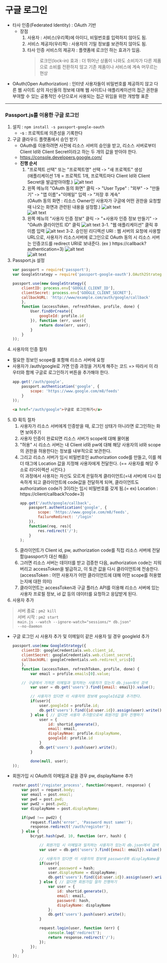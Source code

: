 # 구글 로그인
* 타사 인증(Federated Identity) : OAuth 기반
    * 장점
        1. 사용자 : 서비스(우리쪽)에 아이디, 비밀번호를 입력하지 않아도 됨.
        2. 서비스 제공자(우리쪽) : 사용자의 기밀 정보를 보관하지 않아도 됨.
        3. 타사 인증 서비스의 제공자 : 플랫폼에 로크인 하는 효과가 있음.
            > 로크인(lock-in) 효과 : 더 뛰어난 상품이 나와도 소비자가 다른 제품으로 소비를 전환하지 않고 기존 제품이나 서비스에 계속 머무르는 현상  
* OAuth(Open Authorization) : 인터넷 사용자들이 비밀번호를 제공하지 않고 다른 웹 사이트 상의 자신들의 정보에 대해 웹 사이트나 애플리케이션의 접근 권한을 부여할 수 있는 공통적인 수단으로서 사용되는 접근 위임을 위한 개방형 표준
---   

### Passport.js를 이용한 구글 로그인
1. 설치 : <code>npm install -s passport-google-oauth</code>
    * -s : 프로젝트에 의존성을 기록한다
2. 구글 클라우드 플랫폼에서 승인 받기
    * OAuth를 이용하려면 사전에 리소스 서버의 승인을 받고, 리소스 서버로부터 Client Id와 Client Secret이라고 하는 두 개의 값을 받아야 한다.
    * https://console.developers.google.com/
    * **진행 순서**
        1. "프로젝트 선택" 또는 "프로젝트명" 선택 -> "새 프로젝트" 생성 <br>(애플리케이션 1개 = 프로젝트 1개, 프로젝트마다 Client Id와 Client Secret을 발급받아야함.)
            ![alt text](image.png)
        2. 왼쪽 메뉴의 "OAuth 동의 화면" 클릭 -> "User Type" : "외부" -> "만들기" -> "앱 이름"+"이메일" 입력 -> "저장 후 계속" <br>(OAuth 동의 화면 : 리소스 Owner인 사용자가 구글에 어떤 권한을 요청할 때 나오는 화면과 관련된 내용을 설정함.)
            ![alt text](image-1.png)<br>
            ![alt text](image-2.png)
        3. 왼쪽 메뉴의 "사용자 인증 정보" 클릭 -> "+사용자 인증 정보 만들기" -> "OAuth 클라이언트 ID" 클릭
            ![alt text](image-3.png)
            3-1. "웹 애플리케이션" 클릭 후 이름 입력
                ![alt text](image-4.png)
            3-2. 승인된 리디렉션 URI : 웹 서버의 요청에 사용할 URL으로, 사용자가 리소스서버에 로그인으로 OAuth 동의 시 리소스 서버는 인증코드를 redirect URI로 보내준다. (ex ) https://callback?authentication=3)
                ![alt text](image-5.png)<br>
            ![alt text](image-6.png)
3. Passport.js 설정
    ```javascript
    var passport = require('passport');
    var GoogleStrategy = require('passport-google-oauth').OAuth2Strategy;
    
    passport.use(new GoogleStrategy({
        clientID: process.env['GOOGLE_CLIENT_ID'],
        clientSecret: process.env['GOOGLE_CLIENT_SECRET'],
        callbackURL: 'http://www/example.com/auth/google/callback'
        },
        function (accessToken, refreshToken, profile, done) {
            User.findOrCreate({
                googleId: profile.id
            }), function (err, user){
                return done(err, user);
            }
        }
    ));
    ```
4. 사용자의 인증 절차
* 필요한 정보인 scope를 포함해 리소스 서버에 요청
* 사용자가 /auth/google로 가면 인증 과정을 거치게 해주는 코드 => 따라서 이 라우터와 함께 구글로 로그인하기 버튼을 추가해야 한다.
    ```javascript
    app.get('/auth/google', 
        passport.authentication('google', {
            scope: 'https://www.google.com/m8/feeds'
        }
    ));
    ```
    ```html
    <a href="/auth/google">구글로 로그인하기</a>
    ```
5. ID 획득 절차
    1. 사용자가 리소스 서버에게 인증받을 때, 로그인 상태가 아니라면 로그인하는 화면 보여주기
    2. 사용자 인증이 완료되면 리소스 서버가 scope에 대해 물어봄
    3. "허용" 시 리소스 서버는 내 Client id와 pw에 대해 해당 사용자의 id와 scope의 권한을 허용한다는 정보를 내부적으로 보관한다.
    4. 그리고 리소스 서버가 임시 비밀번호인 authorization code를 만들고, 이를 헤더 태그에 Location 값을 지정해 사용자에게 전달한다. (== 사용자를 해당 주소로 리다이렉션 시킨다.)<br>
    이 과정에서 사용자는 자신도 모르게 은밀하게 클라이언트(=내 서버)에 다시 접속하게 되고 클라이언트에 code값을 전달하게 되며, 클라이언트도 authorization code가 3이라는 임시 비밀번호를 갖게 됨.(= ex) Location : https://client/callback?code=3)
        ```javascript
        app.get('/auth/google/callback', 
            passport.authentication('google', {
                scope: 'https://www.google.com/m8/feeds',
                failureRedirect: '/login'
            }),
            function(req, res){
                res.redirect('/');
            }
        );
        ```
    5. 클라이언트가 Client id, pw, authorization code를 직접 리소스 서버에 전달함(passport가 대신 해줌)
    6. 그러면 리소스 서버는 데이터를 받고 검증한 다음, authorization code는 지워버리고 accessToken을 발급하고, 이 토큰 값을 다시 클라이언트에 전송한다. (accessToken : 어떤 사용자가 어떤 클라이언트에 대해 어떤 scope를 허용했는지에 대한 의미) 
    7. 클라이언트는 accessToken과 구글 플러스 API를 이용해 리소스 서버에 있는 사용자 프로필 정보, id 값 등의 데이터를 요청하고 응답받게 된다.
6. 사용자 추가
> 서버 종료 : <code>pm2 kill</code><br>
> 서버 시작 : <code>pm2 start main.js --watch --ignore-watch="sessions/* db.json" --no-daemon</code>
* 구글 로그인 시 사용자 추가 및 이메일이 같은 사용자 일 경우 googleId 추가
    ```javascript
    passport.use(new GoogleStrategy({
        clientID: googleCredentials.web.client_id,
        clientSecret: googleCredentials.web.client_secret,
        callbackURL: googleCredentials.web.redirect_uris[0]
        },
        function (accessToken, refreshToken, profile, done) {
            var email = profile.emails[0].value;

        // 구글에서 가져온 이메일과 일치하는 사용자가 있는지 db.json에서 검색
            var user = db.get('users').find({email: email}).value();

            // 사용자가 있다면 이 사용자의 정보에 googleId값을 추가한다.
            if(user){
                user.googleId = profile.id;
                db.get('users').find({id:user.id}).assign(user).write(); // 변경된 user의 값을 DB에 반영한다.
            } else { // 없다면 사용자 추가함으로써 회원가입 절차 진행하기
                user = {
                    id: shortid.generate(),
                    email: email,
                    displayNmae: profile.displayName,
                    googleId: profile.id
                }
                db.get('users').push(user).write();
            }

            done(null, user);
    ));
    ```

* 회원가입 시 OAuth의 이메일과 같을 경우 pw, displayName 추가
    ```javascript
    router.post('/register_process', function(request, response) {
        var post = request.body;
        var email = post.email;
        var pwd = post.pwd;
        var pwd2 = post.pwd2;
        var displayName = post.displayName;

        if(pwd !== pwd2) {
            request.flash('error', 'Password must same!');
            response.redirect('/auth/register');
        } else {
            bcrypt.hash(pwd, 10, function (err, hash) {

                // 회원가입 시 이메일과 일치하는 사용자가 있는지 db.json에서 검색
                var user = db.get('users').find({email: email}).value();

                // 사용자가 있다면 이 사용자의 정보에 password와 displayName을 추가한다.
                if(user){
                    user.password = hash;
                    user.displayName = displayName;
                    db.get('users').find({id:user.id}).assign(user).write(); // 변경된 user의 값을 DB에 반영한다.
                } else { // 없다면 회원가입 절차 진행하기
                    var user = {
                        id: shortid.generate(),
                        email: email,
                        password: hash,
                        displayName: displayName
                    };
                    db.get('users').push(user).write();
                }

                request.login(user, function (err) {
                    console.log('redirect');
                    return response.redirect('/');
                });
            });
        }
    });
    ```